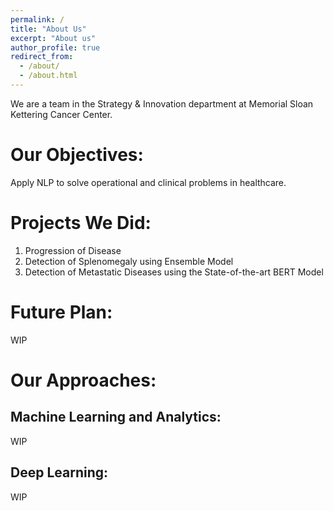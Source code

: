 ```yaml
---
permalink: /
title: "About Us"
excerpt: "About us"
author_profile: true
redirect_from: 
  - /about/
  - /about.html
---
```


We are a team in the Strategy & Innovation department at Memorial Sloan Kettering Cancer Center.

Our Objectives:
======
Apply NLP to solve operational and clinical problems in healthcare.

Projects We Did:
======
1. Progression of Disease
2. Detection of Splenomegaly using Ensemble Model
3. Detection of Metastatic Diseases using the State-of-the-art BERT Model

Future Plan:
======
WIP

Our Approaches:
======

Machine Learning and Analytics:
------
WIP

Deep Learning:
------
WIP
